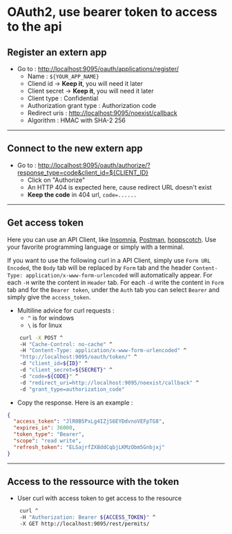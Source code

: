 # OAuth2, use bearer token to access to the api

## Register an extern app

- Go to : <http://localhost:9095/oauth/applications/register/>
  - Name : `${YOUR_APP_NAME}`
  - Cliend id -> **Keep it**, you will need it later
  - Client secret -> **Keep it**, you will need it later
  - Client type : Confidential
  - Authorization grant type : Authorization code
  - Redirect uris : <http://localhost:9095/noexist/callback>
  - Algorithm : HMAC with SHA-2 256

---

## Connect to the new extern app

- Go to : <http://localhost:9095/oauth/authorize/?response_type=code&client_id=${CLIENT_ID}>
  - Click on "Authorize"
  - An HTTP 404 is expected here, cause redirect URL doesn't exist
  - **Keep the code** in 404 url, `code=......`

---

## Get access token

Here you can use an API Client, like [Insomnia](https://insomnia.rest/), [Postman](https://www.postman.com/), [hoppscotch](https://hoppscotch.io/). Use your favorite programming language or simply with a terminal.

If you want to use the following curl in a API Client, simply use `Form URL Encoded`, the `Body` tab will be replaced by `Form` tab and the header `Content-Type: application/x-www-form-urlencoded` will automatically appear. For each `-H` write the content in `Header` tab. For each `-d` write the content in `Form` tab and for the `Bearer token`, under the `Auth` tab you can select `Bearer` and simply give the `access_token`.

- Multiline advice for curl requests :
  - `^` is for windows
  - `\` is for linux

```bash
    curl -X POST ^
    -H "Cache-Control: no-cache" ^
    -H "Content-Type: application/x-www-form-urlencoded" ^
    "http://localhost:9095/oauth/token/" ^
    -d "client_id=${ID}" ^
    -d "client_secret=${SECRET}" ^
    -d "code=${CODE}" ^
    -d "redirect_uri=http://localhost:9095/noexist/callback" ^
    -d "grant_type=authorization_code"
```

- Copy the response. Here is an example :

```json
{
  "access_token": "JlR0B5PxLg4IZjS6EYDdvnoVEFpTG8",
  "expires_in": 36000,
  "token_type": "Bearer",
  "scope": "read write",
  "refresh_token": "ELSajrfZX8ddCqbjLKMzObm5Gnbjxj"
}
```

---

## Access to the ressource with the token

- User curl with access token to get access to the resource

```bash
    curl ^
    -H "Authorization: Bearer ${ACCESS_TOKEN}" ^
    -X GET http://localhost:9095/rest/permits/
```

